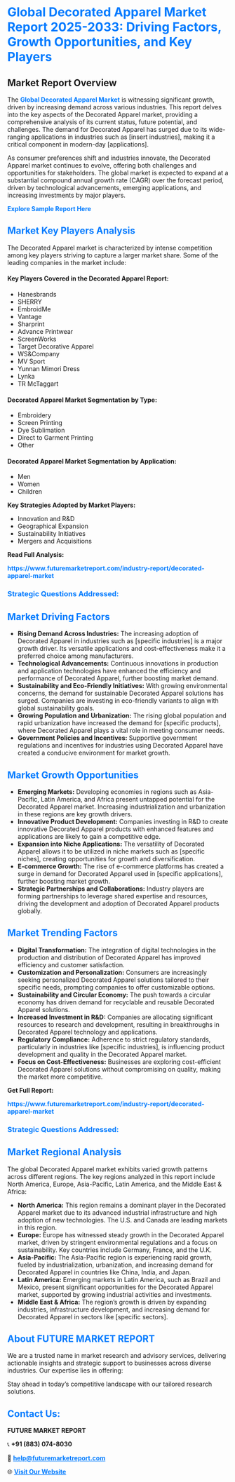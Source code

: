 <h1 style="color: #007BFF;">Global Decorated Apparel Market Report 2025-2033: Driving Factors, Growth Opportunities, and Key Players</h1>

<section id="overview">
<h2>Market Report Overview</h2>
<p>The <a href="https://www.futuremarketreport.com/industry-report/decorated-apparel-market" style="color: #007BFF; text-decoration: none;"><strong>Global Decorated Apparel Market</strong></a> is witnessing significant growth, driven by increasing demand across various industries. This report delves into the key aspects of the Decorated Apparel market, providing a comprehensive analysis of its current status, future potential, and challenges. The demand for Decorated Apparel has surged due to its wide-ranging applications in industries such as [insert industries], making it a critical component in modern-day [applications].</p>
<p>As consumer preferences shift and industries innovate, the Decorated Apparel market continues to evolve, offering both challenges and opportunities for stakeholders. The global market is expected to expand at a substantial compound annual growth rate (CAGR) over the forecast period, driven by technological advancements, emerging applications, and increasing investments by major players.</p>
</section>

<section id="overview">
<p><a href="https://www.futuremarketreport.com/request-sample/reportId=26930" style="color: #007BFF; text-decoration: none;"><strong>Explore Sample Report Here</strong></a></p>
</section>

<section id="key-players">
<h2 style="color: #007BFF;">Market Key Players Analysis</h2>
<p>The Decorated Apparel market is characterized by intense competition among key players striving to capture a larger market share. Some of the leading companies in the market include:</p>
<h4>Key Players Covered in the Decorated Apparel Report:</h4>
<ul><li>Hanesbrands</li><li>SHERRY</li><li>EmbroidMe</li><li>Vantage</li><li>Sharprint</li><li>Advance Printwear</li><li>ScreenWorks</li><li>Target Decorative Apparel</li><li>WS&amp;Company</li><li>MV Sport</li><li>Yunnan Mimori Dress</li><li>Lynka</li><li>TR McTaggart</li></ul>
<h4>Decorated Apparel Market Segmentation by Type:</h4>
<ul><li>Embroidery</li><li>Screen Printing</li><li>Dye Sublimation</li><li>Direct to Garment Printing</li><li>Other</li></ul>

<h4>Decorated Apparel Market Segmentation by Application:</h4>
<ul><li>Men</li><li>Women</li><li>Children</li></ul>
<p><strong>Key Strategies Adopted by Market Players:</strong></p>
<ul>
<li>Innovation and R&D</li>
<li>Geographical Expansion</li>
<li>Sustainability Initiatives</li>
<li>Mergers and Acquisitions</li>
</ul>
</section>

<section>
<p><strong>Read Full Analysis: </strong></p><a href="https://www.futuremarketreport.com/industry-report/decorated-apparel-market" style="color: #007BFF; text-decoration: none;"><strong>https://www.futuremarketreport.com/industry-report/decorated-apparel-market</strong></a>
<h3 style="color: #007BFF;">Strategic Questions Addressed:</h3>
</section>

<section id="driving-factors">
<h2 style="color: #007BFF;">Market Driving Factors</h2>
<ul>
<li><strong>Rising Demand Across Industries:</strong> The increasing adoption of Decorated Apparel in industries such as [specific industries] is a major growth driver. Its versatile applications and cost-effectiveness make it a preferred choice among manufacturers.</li>
<li><strong>Technological Advancements:</strong> Continuous innovations in production and application technologies have enhanced the efficiency and performance of Decorated Apparel, further boosting market demand.</li>
<li><strong>Sustainability and Eco-Friendly Initiatives:</strong> With growing environmental concerns, the demand for sustainable Decorated Apparel solutions has surged. Companies are investing in eco-friendly variants to align with global sustainability goals.</li>
<li><strong>Growing Population and Urbanization:</strong> The rising global population and rapid urbanization have increased the demand for [specific products], where Decorated Apparel plays a vital role in meeting consumer needs.</li>
<li><strong>Government Policies and Incentives:</strong> Supportive government regulations and incentives for industries using Decorated Apparel have created a conducive environment for market growth.</li>
</ul>
</section>

<section id="growth-opportunities">
<h2 style="color: #007BFF;">Market Growth Opportunities</h2>
<ul>
<li><strong>Emerging Markets:</strong> Developing economies in regions such as Asia-Pacific, Latin America, and Africa present untapped potential for the Decorated Apparel market. Increasing industrialization and urbanization in these regions are key growth drivers.</li>
<li><strong>Innovative Product Development:</strong> Companies investing in R&D to create innovative Decorated Apparel products with enhanced features and applications are likely to gain a competitive edge.</li>
<li><strong>Expansion into Niche Applications:</strong> The versatility of Decorated Apparel allows it to be utilized in niche markets such as [specific niches], creating opportunities for growth and diversification.</li>
<li><strong>E-commerce Growth:</strong> The rise of e-commerce platforms has created a surge in demand for Decorated Apparel used in [specific applications], further boosting market growth.</li>
<li><strong>Strategic Partnerships and Collaborations:</strong> Industry players are forming partnerships to leverage shared expertise and resources, driving the development and adoption of Decorated Apparel products globally.</li>
</ul>
</section>

<section id="trending-factors">
<h2 style="color: #007BFF;">Market Trending Factors</h2>
<ul>
<li><strong>Digital Transformation:</strong> The integration of digital technologies in the production and distribution of Decorated Apparel has improved efficiency and customer satisfaction.</li>
<li><strong>Customization and Personalization:</strong> Consumers are increasingly seeking personalized Decorated Apparel solutions tailored to their specific needs, prompting companies to offer customizable options.</li>
<li><strong>Sustainability and Circular Economy:</strong> The push towards a circular economy has driven demand for recyclable and reusable Decorated Apparel solutions.</li>
<li><strong>Increased Investment in R&D:</strong> Companies are allocating significant resources to research and development, resulting in breakthroughs in Decorated Apparel technology and applications.</li>
<li><strong>Regulatory Compliance:</strong> Adherence to strict regulatory standards, particularly in industries like [specific industries], is influencing product development and quality in the Decorated Apparel market.</li>
<li><strong>Focus on Cost-Effectiveness:</strong> Businesses are exploring cost-efficient Decorated Apparel solutions without compromising on quality, making the market more competitive.</li>
</ul>
</section>

<section>
<p><strong>Get Full Report: </strong></p><a href="https://www.futuremarketreport.com/industry-report/decorated-apparel-market" style="color: #007BFF; text-decoration: none;"><strong>https://www.futuremarketreport.com/industry-report/decorated-apparel-market</strong></a>
<h3 style="color: #007BFF;">Strategic Questions Addressed:</h3>
</section>


<section id="regional-analysis">
<h2 style="color: #007BFF;">Market Regional Analysis</h2>
<p>The global Decorated Apparel market exhibits varied growth patterns across different regions. The key regions analyzed in this report include North America, Europe, Asia-Pacific, Latin America, and the Middle East & Africa:</p>
<ul>
<li><strong>North America:</strong> This region remains a dominant player in the Decorated Apparel market due to its advanced industrial infrastructure and high adoption of new technologies. The U.S. and Canada are leading markets in this region.</li>
<li><strong>Europe:</strong> Europe has witnessed steady growth in the Decorated Apparel market, driven by stringent environmental regulations and a focus on sustainability. Key countries include Germany, France, and the U.K.</li>
<li><strong>Asia-Pacific:</strong> The Asia-Pacific region is experiencing rapid growth, fueled by industrialization, urbanization, and increasing demand for Decorated Apparel in countries like China, India, and Japan.</li>
<li><strong>Latin America:</strong> Emerging markets in Latin America, such as Brazil and Mexico, present significant opportunities for the Decorated Apparel market, supported by growing industrial activities and investments.</li>
<li><strong>Middle East & Africa:</strong> The region’s growth is driven by expanding industries, infrastructure development, and increasing demand for Decorated Apparel in sectors like [specific sectors].</li>
</ul>
</section>

<footer>
<h2 style="color: #007BFF;">About FUTURE MARKET REPORT</h2>
<p>We are a trusted name in market research and advisory services, delivering actionable insights and strategic support to businesses across diverse industries. Our expertise lies in offering:</p>

<p>Stay ahead in today’s competitive landscape with our tailored research solutions.</p>

<h2 style="color: #007BFF;">Contact Us:</h2>
<p><strong>FUTURE MARKET REPORT</strong></p>
<p>📞 <strong>+91 (883) 074-8030</strong></p>
<p>📧 <strong><a href="mailto:help@futuremarketreport.com" style="color: #007BFF;">help@futuremarketreport.com</a></strong></p>
<p>🌐 <strong><a href="https://www.futuremarketreport.com/" style="color: #007BFF;">Visit Our Website</a></strong></p>
</footer>